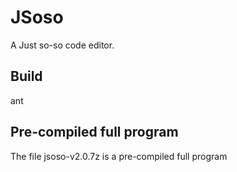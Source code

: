 # JSoso
A Just so-so code editor.

## Build

  ant
  
## Pre-compiled full program

The file jsoso-v2.0.7z is a pre-compiled full program
